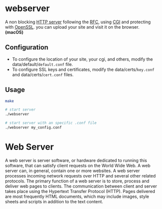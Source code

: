 # webserver

A non blocking [HTTP server](https://en.wikipedia.org/wiki/Web_server) following the [RFC](https://en.wikipedia.org/wiki/Request_for_Comments), using [CGI](https://en.wikipedia.org/wiki/Common_Gateway_Interface) and protecting with [OpenSSL](https://en.wikipedia.org/wiki/OpenSSL). you can upload your site and visit it on the browser. __(macOS)__

## Configuration

- To configure the location of your site, your cgi, and others, modify the data/default/`default.conf` file.
- To configure SSL keys and certificates, modify the data/certs/`key.conf` and data/certs/`cert.conf` files.

## Usage

```bash
make

# start server
./webserver

# start server with an specific .conf file
./webserver my_config.conf
```

# Web Server

A web server is server software, or hardware dedicated to running this software, that can satisfy client requests on the World Wide Web. A web server can, in general, contain one or more websites. A web server processes incoming network requests over HTTP and several other related protocols. The primary function of a web server is to store, process and deliver web pages to clients. The communication between client and server takes place using the Hypertext Transfer Protocol (HTTP). Pages delivered are most frequently HTML documents, which may include images, style sheets and scripts in addition to the text content. 